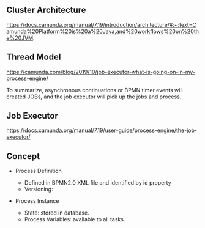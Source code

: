 ## Cluster Architecture
https://docs.camunda.org/manual/7.19/introduction/architecture/#:~:text=Camunda%20Platform%20is%20a%20Java,and%20workflows%20on%20the%20JVM.  

## Thread Model  
https://camunda.com/blog/2019/10/job-executor-what-is-going-on-in-my-process-engine/  

To summarize, asynchronous continuations or BPMN timer events will created JOBs, and the job executor will pick up the jobs and process.

## Job Executor  
https://docs.camunda.org/manual/7.19/user-guide/process-engine/the-job-executor/  

## Concept
- Process Definition
  - Defined in BPMN2.0 XML file and identified by id property
  - Versioning: 

- Process Instance
  - State: stored in database.
  - Process Variables: available to all tasks.